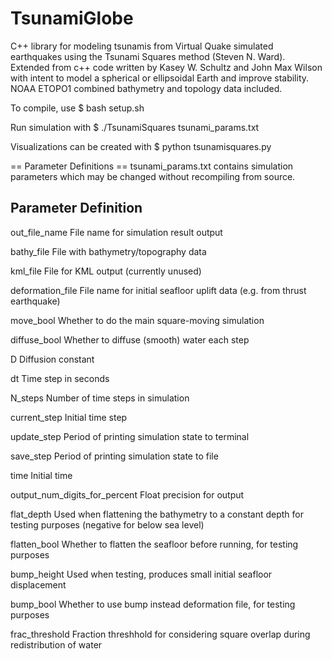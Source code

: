 # TsunamiGlobe
C++ library for modeling tsunamis from Virtual Quake simulated earthquakes using the Tsunami Squares method (Steven N. Ward).  Extended from c++ code written by Kasey W. Schultz and John Max Wilson with intent to model a spherical or ellipsoidal Earth and improve stability.  NOAA ETOPO1 combined bathymetry and topology data included.
 

To compile, use
$ bash setup.sh

Run simulation with
$ ./TsunamiSquares tsunami_params.txt

Visualizations can be created with
$ python tsunamisquares.py


== Parameter Definitions ==
tsunami_params.txt contains simulation parameters which may be changed without recompiling from source.

Parameter						Definition
--------------------------------------------------
out_file_name 					File name for simulation result output

bathy_file 						File with bathymetry/topography data

kml_file 						File for KML output (currently unused)

deformation_file 				File name for initial seafloor uplift data (e.g. from thrust earthquake)

move_bool						Whether to do the main square-moving simulation

diffuse_bool					Whether to diffuse (smooth) water each step

D 								Diffusion constant

dt								Time step in seconds

N_steps 						Number of time steps in simulation

current_step 					Initial time step

update_step 					Period of printing simulation state to terminal

save_step 						Period of printing simulation state to file

time 							Initial time

output_num_digits_for_percent 	Float precision for output

flat_depth 						Used when flattening the bathymetry to a constant depth for testing purposes (negative for below sea level)

flatten_bool					Whether to flatten the seafloor before running, for testing purposes

bump_height 					Used when testing, produces small initial seafloor displacement

bump_bool						Whether to use bump instead deformation file, for testing purposes

frac_threshold					Fraction threshhold for considering square overlap during redistribution of water

